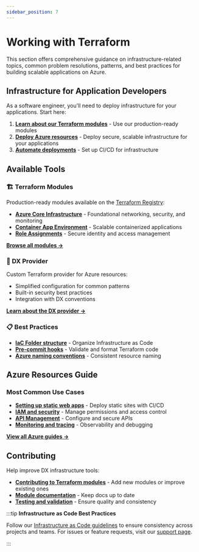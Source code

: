 ```yaml
---
sidebar_position: 7
---
```


# Working with Terraform

This section offers comprehensive guidance on infrastructure-related topics,
common problem resolutions, patterns, and best practices for building scalable
applications on Azure.

## Infrastructure for Application Developers

As a software engineer, you'll need to deploy infrastructure for your
applications. Start here:

1. **[Learn about our Terraform modules](./using-terraform-registry-modules.md)** -
   Use our production-ready modules
2. **[Deploy Azure resources](../azure/index.md)** - Deploy secure, scalable
   infrastructure for your applications
3. **[Automate deployments](./infra-apply.md)** - Set up CI/CD for
   infrastructure

## Available Tools

### 🏗️ Terraform Modules

Production-ready modules available on the
[Terraform Registry](https://registry.terraform.io/namespaces/pagopa-dx):

- **[Azure Core Infrastructure](https://registry.terraform.io/modules/pagopa-dx/azure-core-infra)** -
  Foundational networking, security, and monitoring
- **[Container App Environment](https://registry.terraform.io/modules/pagopa-dx/azure-container-app-environment)** -
  Scalable containerized applications
- **[Role Assignments](https://registry.terraform.io/modules/pagopa-dx/azure-role-assignments)** -
  Secure identity and access management

[**Browse all modules →**](https://registry.terraform.io/namespaces/pagopa-dx)

### 🔧 DX Provider

Custom Terraform provider for Azure resources:

- Simplified configuration for common patterns
- Built-in security best practices
- Integration with DX conventions

[**Learn about the DX provider →**](../contributing/contributing-to-dx-provider.md)

### 📋 Best Practices

- **[IaC Folder structure](./infra-folder-structure.md)** - Organize
  Infrastructure as Code
- **[Pre-commit hooks](./pre-commit-terraform.md)** - Validate and format
  Terraform code
- **[Azure naming conventions](../azure/azure-naming-convention.md)** -
  Consistent resource naming

## Azure Resources Guide

### Most Common Use Cases

- **[Setting up static web apps](../azure/static-websites/build-deploy-static-web-app.md)** -
  Deploy static sites with CI/CD
- **[IAM and security](../azure/iam/azure-iam.md)** - Manage permissions and
  access control
- **[API Management](../azure/apim/index.md)** - Configure and secure APIs
- **[Monitoring and tracing](../azure/monitoring/azure-tracing.md)** -
  Observability and debugging

[**View all Azure guides →**](../azure/index.md)

## Contributing

Help improve DX infrastructure tools:

- **[Contributing to Terraform modules](../contributing/contributing-to-dx-terraform-modules.md)** -
  Add new modules or improve existing ones
- **[Module documentation](../contributing/documenting-dx-terraform-modules.md)** -
  Keep docs up to date
- **[Testing and validation](./pre-commit-terraform.md)** - Ensure quality and
  consistency

:::tip **Infrastructure as Code Best Practices**

Follow our [Infrastructure as Code guidelines](./infra-folder-structure.md) to
ensure consistency across projects and teams. For issues or feature requests,
visit our [support page](../support.md).

:::
